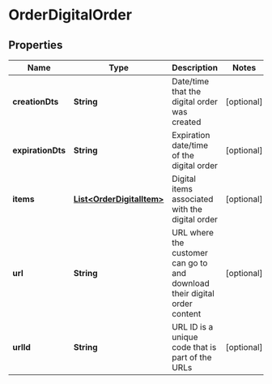 

# OrderDigitalOrder


## Properties

| Name | Type | Description | Notes |
|------------ | ------------- | ------------- | -------------|
|**creationDts** | **String** | Date/time that the digital order was created |  [optional] |
|**expirationDts** | **String** | Expiration date/time of the digital order |  [optional] |
|**items** | [**List&lt;OrderDigitalItem&gt;**](OrderDigitalItem.md) | Digital items associated with the digital order |  [optional] |
|**url** | **String** | URL where the customer can go to and download their digital order content |  [optional] |
|**urlId** | **String** | URL ID is a unique code that is part of the URLs |  [optional] |



